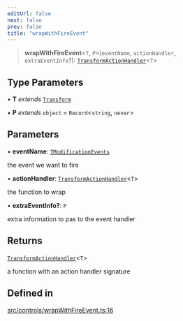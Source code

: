 ```yaml
---
editUrl: false
next: false
prev: false
title: "wrapWithFireEvent"
---
```


> **wrapWithFireEvent**\<`T`, `P`\>(`eventName`, `actionHandler`, `extraEventInfo`?): [`TransformActionHandler`](/api/type-aliases/transformactionhandler/)\<`T`\>

## Type Parameters

• **T** *extends* [`Transform`](/api/type-aliases/transform/)

• **P** *extends* `object` = `Record`\<`string`, `never`\>

## Parameters

• **eventName**: [`TModificationEvents`](/api/type-aliases/tmodificationevents/)

the event we want to fire

• **actionHandler**: [`TransformActionHandler`](/api/type-aliases/transformactionhandler/)\<`T`\>

the function to wrap

• **extraEventInfo?**: `P`

extra information to pas to the event handler

## Returns

[`TransformActionHandler`](/api/type-aliases/transformactionhandler/)\<`T`\>

a function with an action handler signature

## Defined in

[src/controls/wrapWithFireEvent.ts:16](https://github.com/fabricjs/fabric.js/blob/a0b4adf41e0a1fd81824114cedd4c32bfb8cac25/src/controls/wrapWithFireEvent.ts#L16)
